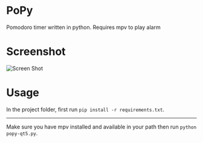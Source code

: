 # PoPy
Pomodoro timer written in python.
Requires mpv to play alarm
# Screenshot
![Screen Shot](https://i.ibb.co/mqS53X3/image.png)
# Usage
In the project folder, first run `pip install -r requirements.txt`. 
******
Make sure you have mpv installed and available in your path then run `python popy-qt5.py`.
